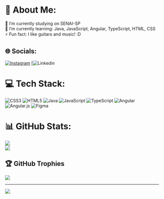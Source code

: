 # 💫 About Me:
🔭 I’m currently studying on SENAI-SP <br>🌱 I’m currently learning: Java, JavaScript, Angular, TypeScript, HTML, CSS<br>⚡ Fun fact: I like guitars and music! :D


## 🌐 Socials:
[![Instagram](https://img.shields.io/badge/Instagram-%23E4405F.svg?logo=Instagram&logoColor=white)](https://instagram.com/valadao.davi) 
[![Linkedin](https://www.linkedin.com/in/davi-silva-valad%C3%A3o-128173293/)

# 💻 Tech Stack:
![CSS3](https://img.shields.io/badge/css3-%231572B6.svg?style=for-the-badge&logo=css3&logoColor=white) ![HTML5](https://img.shields.io/badge/html5-%23E34F26.svg?style=for-the-badge&logo=html5&logoColor=white) ![Java](https://img.shields.io/badge/java-%23ED8B00.svg?style=for-the-badge&logo=java&logoColor=white) ![JavaScript](https://img.shields.io/badge/javascript-%23323330.svg?style=for-the-badge&logo=javascript&logoColor=%23F7DF1E) ![TypeScript](https://img.shields.io/badge/typescript-%23007ACC.svg?style=for-the-badge&logo=typescript&logoColor=white) ![Angular](https://img.shields.io/badge/angular-%23DD0031.svg?style=for-the-badge&logo=angular&logoColor=white) ![Angular.js](https://img.shields.io/badge/angular.js-%23E23237.svg?style=for-the-badge&logo=angularjs&logoColor=white) 	![Figma](https://img.shields.io/badge/figma-%23F24E1E.svg?style=for-the-badge&logo=figma&logoColor=white)
# 📊 GitHub Stats:
![](https://github-readme-stats.vercel.app/api?username=valadao-davi&theme=tokyonight&hide_border=false&include_all_commits=false&count_private=false)<br/>
![](https://github-readme-stats.vercel.app/api/top-langs/?username=valadao-davi&theme=tokyonight&hide_border=false&include_all_commits=false&count_private=false&layout=compact)

## 🏆 GitHub Trophies
![](https://github-profile-trophy.vercel.app/?username=valadao-davi&theme=discord&no-frame=false&no-bg=true&margin-w=4)

---
[![](https://visitcount.itsvg.in/api?id=valadao-davi&icon=0&color=0)](https://visitcount.itsvg.in)

<!-- Proudly created with GPRM ( https://gprm.itsvg.in ) -->
